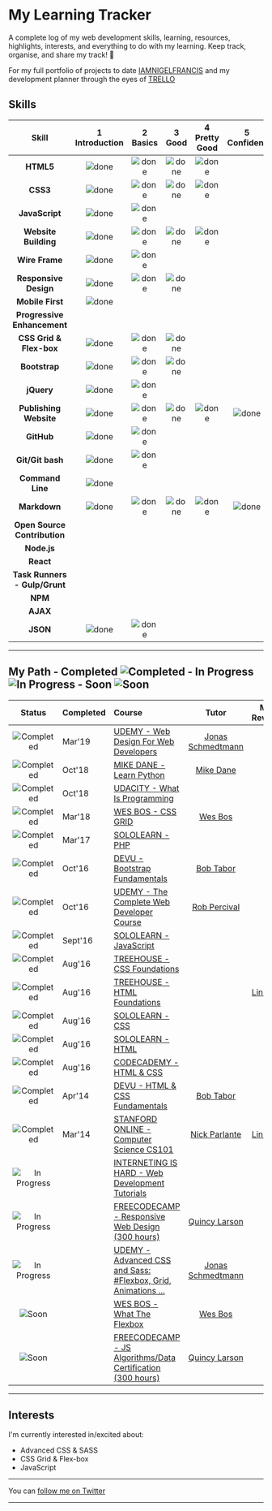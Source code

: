 
# My Learning Tracker 

A complete log of my web development skills, learning, resources, highlights, interests, and everything to do with my learning. Keep track, organise, and share my track! 🥰

For my full portfolio of projects to date [IAMNIGELFRANCIS](https://iamnigelfrancis.com/projects.html) 
and my development planner through the eyes of [TRELLO](https://trello.com/b/OIZp4RNd/development) 

## Skills

[done]: https://user-images.githubusercontent.com/10099150/48672227-1c8e2980-eb2b-11e8-89ee-07cfaac6399f.png "Done"

|               Skill              | 1<br>Introduction | 2<br>Basics   | 3<br>Good     | 4<br>Pretty Good | 5<br>Confident | 6<br>Awesome    |
|:--------------------------------:|:-----------------:|:-------------:|:-------------:|:----------------:|:--------------:|:---------------:|
|**HTML5**                         | ![done][done]     | ![done][done] | ![done][done] | ![done][done]    |                |                 |
|**CSS3**                          | ![done][done]     | ![done][done] | ![done][done] | ![done][done]    |                |                 |
|**JavaScript**                    | ![done][done]     | ![done][done] |               |                  |                |                 |
|**Website Building**              | ![done][done]     | ![done][done] | ![done][done] | ![done][done]    |                |                 |
|**Wire Frame**                    | ![done][done]     | ![done][done] |               |                  |                |                 |
|**Responsive Design**             | ![done][done]     | ![done][done] | ![done][done] |                  |                |                 |
|**Mobile First**                  | ![done][done]     |               |               |                  |                |                 |
|**Progressive Enhancement**       |                   |               |               |                  |                |                 |
|**CSS Grid & Flex-box**           | ![done][done]     | ![done][done] | ![done][done] |                  |                |                 |
|**Bootstrap**                     | ![done][done]     | ![done][done] | ![done][done] |                  |                |                 |
|**jQuery**                        | ![done][done]     | ![done][done] |               |                  |                |                 |
|**Publishing Website**            | ![done][done]     | ![done][done] | ![done][done] |  ![done][done]   | ![done][done]  |                 |
|**GitHub**                        | ![done][done]     | ![done][done] |               |                  |                |                 |
|**Git/Git bash**                  | ![done][done]     | ![done][done] |               |                  |                |                 |
|**Command Line**                  | ![done][done]     |               |               |                  |                |                 |
|**Markdown**                      | ![done][done]     | ![done][done] | ![done][done] | ![done][done]    | ![done][done]  |                 |
|**Open Source Contribution**      |                   |               |               |                  |                |                 |
|**Node.js**                       |                   |               |               |                  |                |                 |
|**React**                         |                   |               |               |                  |                |                 |
|**Task Runners - Gulp/Grunt**     |                   |               |               |                  |                |                 |
|**NPM**                           |                   |               |               |                  |                |                 |
|**AJAX**                          |                   |               |               |                  |                |                 |
|**JSON**                          | ![done][done]     | ![done][done] |               |                  |                |
----

## My Path - Completed ![Completed][Completed] - In Progress ![In Progress][In Progress] - Soon ![Soon][Soon]

[//]: # (Status images) 

[Completed]: https://user-images.githubusercontent.com/10099150/48672227-1c8e2980-eb2b-11e8-89ee-07cfaac6399f.png "Completed"
[In Progress]: https://user-images.githubusercontent.com/10099150/48672235-329bea00-eb2b-11e8-8af1-908930f14f0e.png "In Progress"
[Soon]: https://user-images.githubusercontent.com/10099150/48672298-1b113100-eb2c-11e8-8d25-b40b13d64637.png "Soon"

|            Status           |  Completed  | Course                                                          | Tutor                     | My Review      |
|:---------------------------:|:---------   |:----------------------------------------------------------------|:-------------------------:|:--------------:|
| ![Completed][Completed]     |  Mar'19     | [UDEMY - Web Design For Web Developers]                         | [Jonas Schmedtmann]       |                |
| ![Completed][Completed]     |  Oct'18     | [MIKE DANE - Learn Python]                                      | [Mike Dane]               |                |
| ![Completed][Completed]     |  Oct'18     | [UDACITY - What Is Programming]                                 |                           |                |
| ![Completed][Completed]     |  Mar'18     | [WES BOS - CSS GRID]                                            | [Wes Bos]                 |                |
| ![Completed][Completed]     |  Mar'17     | [SOLOLEARN - PHP]                                               |                           |                |
| ![Completed][Completed]     |  Oct'16     | [DEVU - Bootstrap Fundamentals]                                 | [Bob Tabor]               |                |
| ![Completed][Completed]     |  Oct'16     | [UDEMY - The Complete Web Developer Course ]                    | [Rob Percival]            |                |
| ![Completed][Completed]     |  Sept'16    | [SOLOLEARN - JavaScript]                                        |                           |                |
| ![Completed][Completed]     |  Aug'16     | [TREEHOUSE - CSS Foundations]                                   |                           |                |
| ![Completed][Completed]     |  Aug'16     | [TREEHOUSE - HTML Foundations]                                  |                           | [Link 02]      |
| ![Completed][Completed]     |  Aug'16     | [SOLOLEARN - CSS]                                               |                           |                |
| ![Completed][Completed]     |  Aug'16     | [SOLOLEARN - HTML]                                              |                           |                |
| ![Completed][Completed]     |  Aug'16     | [CODECADEMY - HTML & CSS]                                       |                           |                |
| ![Completed][Completed]     |  Apr'14     | [DEVU - HTML & CSS Fundamentals]                                | [Bob Tabor]               |                |
| ![Completed][Completed]     |  Mar'14     | [STANFORD ONLINE - Computer Science CS101]                      | [Nick Parlante]           | [Link 01]      |
| ![In Progress][In Progress] |             | [INTERNETING IS HARD - Web Development Tutorials]               |                           |                |
| ![In Progress][In Progress] |             | [FREECODECAMP - Responsive Web Design (300 hours)]              | [Quincy Larson]           |                |
| ![In Progress][In Progress] |             | [UDEMY - Advanced CSS and Sass: #Flexbox, Grid, Animations ...] | [Jonas Schmedtmann]       |                |
| ![Soon][Soon]               |             | [WES BOS - What The Flexbox]                                    | [Wes Bos]                 |                |
| ![Soon][Soon]               |             | [FREECODECAMP - JS Algorithms/Data Certification (300 hours)]   | [Quincy Larson]           |                |


[//]: # (Reference links to courses)
[UDEMY - Advanced CSS and Sass: #Flexbox, Grid, Animations ...]: https://www.udemy.com/advanced-css-and-sass/learn/v4/content
[UDEMY - Web Design For Web Developers]: https://www.udemy.com/web-design-secrets/
[MIKE DANE - Learn Python]: https://www.mikedane.com/programming-languages/python/
[UDACITY - What Is Programming]: https://eu.udacity.com/course/what-is-programming--ud994
[WES BOS - CSS GRID]: https://cssgrid.io/
[SOLOLEARN - PHP]: https://www.sololearn.com/Course/PHP/
[DEVU - Bootstrap Fundamentals]: https://devu.com/courses/bootstrap-4-fundamentals
[UDEMY - The Complete Web Developer Course ]: https://www.udemy.com/the-complete-web-developer-course-2/
[SOLOLEARN - JavaScript]: https://www.sololearn.com/Course/JavaScript/
[TREEHOUSE - CSS Foundations]: https://www.wiley.com/en-gb/CSS3+Foundations-p-9781118356548                                
[TREEHOUSE - HTML Foundations]: https://www.wiley.com/en-gb/HTML5+Foundations-p-9781118356555                      
[SOLOLEARN - CSS]: https://www.sololearn.com/Course/CSS/
[SOLOLEARN - HTML]: https://www.sololearn.com/Course/HTML/
[CODECADEMY - HTML & CSS]: https://www.codecademy.com/users/IamNigelFrancis/achievements
[DEVU - HTML & CSS Fundamentals]: https://devu.com/courses/html5-and-css3-fundamentals
[STANFORD ONLINE - Computer Science CS101]: https://lagunita.stanford.edu/courses/Engineering/CS101/Summer2014/about

[INTERNETING IS HARD - Web development tutorials]: https://internetingishard.com
[FREECODECAMP - Responsive Web Design (300 hours)]: https://www.freecodecamp.org/iamnigelfrancis/
[UDEMY - Advanced CSS and Sass: #Flexbox, Grid, Animations ...]: https://www.udemy.com/advanced-css-and-sass/

[WES BOS - What The Flexbox]: https://flexbox.io 
[FREECODECAMP - JS Algorithms/Data Certification (300 hours)]: https://learn.freecodecamp.org/javascript-algorithms-and-data-structures/basic-javascript


[//]: # (Reference links to tutors)   

[Jonas Schmedtmann]: https://www.udemy.com/user/jonasschmedtmann/
[Mike Dane]: https://www.mikedane.com/about/
[Wes Bos]: https://wesbos.com/about/
[Nick Parlante]: https://cs.stanford.edu/people/nick/ 
[Bob Tabor]: https://twitter.com/bobtabor?lang=en
[Rob Percival]: https://www.udemy.com/user/robpercival/
[Quincy Larson]: https://twitter.com/ossia

[//]: # (Reference links to review)

[Link 01]: https://iamnigelfrancis.com/posts/stanford/index.html
[Link 02]: https://iamnigelfrancis.com/posts/francis-pizza-company/index.html


----

<!-- 
## Highlights

The most interesting of what I'm watching, reading, and doing:

[**Click here for playlists and tweets. Articles, talks, tutorials, and more**](https://syknapse.github.io/My-Learning-Tracker/)

And here is a chronological log of the highlights of my learning:

[**My Learning Log**](https://github.com/Syknapse/My-Learning-Tracker/blob/master/log.md)

----
-->
## Interests

I'm currently interested in/excited about:

+ Advanced CSS & SASS
+ CSS Grid & Flex-box
+ JavaScript

----

You can [follow me on Twitter](https://twitter.com/IamNigelFrancis "@IamNigelFrancis") 

----



